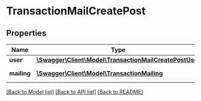 # TransactionMailCreatePost

## Properties
Name | Type | Description | Notes
------------ | ------------- | ------------- | -------------
**user** | [**\Swagger\Client\Model\TransactionMailCreatePostUser**](TransactionMailCreatePostUser.md) |  | [optional] 
**mailing** | [**\Swagger\Client\Model\TransactionMailing**](TransactionMailing.md) | Mail to send | [optional] 

[[Back to Model list]](../README.md#documentation-for-models) [[Back to API list]](../README.md#documentation-for-api-endpoints) [[Back to README]](../README.md)


